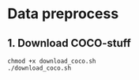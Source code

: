 # Data preprocess

## 1. Download COCO-stuff
```
chmod +x download_coco.sh
./download_coco.sh
```


